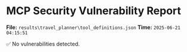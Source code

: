 # MCP Security Vulnerability Report
**File:** `results\travel_planner\tool_definitions.json`
**Time:** `2025-06-21 04:15:51`

✅ No vulnerabilities detected.
